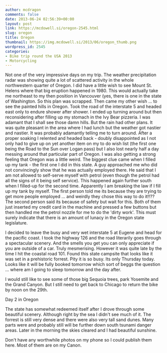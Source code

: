 ```yaml
---
author: mcdragon
comments: false
date: 2013-06-24 02:56:39+00:00
layout: post
link: https://mcdowell.si/oregon-2545.html
slug: oregon
title: Oregon
thumbnail: https://img.mcdowell.si/2013/06/oregon_thumb.png
wordpress_id: 2545
categories:
- Bike trip round the USA 2013
- Motorcycling
---
```


Not one of the very impressive days on my trip. The weather precipitation radar was showing quite a lot of scattered activity in the whole northwestern quarter of Oregon. I did have a little wish to see Mount St. Helens where that big eruption happened in 1980. This would actually take me northeast to my then position in Vancouver (yes, there is one in the state of Washington. 
So this plan was scrapped. Then came my other wish ... to see the painted hills in Oregon. Took the road of the interstate 5 and headed east only to endure shower after shower. I ended up turning around but then reconsidering after filling up my stomach in the Ivy Bear pizzeria. I was adamant that I shall see those damn hills. But the rain had other plans. It was quite pleasant in the area where I had lunch but the weather got nastier and nastier. It was probably adamantly telling me to turn around. After a proper soaking I relented and headed back - doubly disappointed as I not only had to give up on yet another item on my to do wish list (the first one being the Road to the Sun over Logan pass) but I also lost nearly half a day messing around that particular part of Oregon. 
I was also getting a strong feeling that Oregon was a little weird. The biggest clue came when I filled up my tank - the first one I did in this state. A guy approached me who did not convincingly show that he was actually employed there. He said that I am not allowed to self-serve myself with petrol (even though the petrol had all the signs of it being self service). This happened again further south when I filled-up for the second time. Apparently I am breaking the law if I fill up my tank by myself. The first person told me its because they are trying to get more people employed ... and weirdly they chose this way to do it!!??
The second person said its because of safety but wait for this. Both of them just inserted my credit card in the machine and pressed a few buttons but then handled me the petrol nozzle for me to do the 'dirty work'. This must surely indicate that there is an amount of lunacy in the Oregon state legislature. 

I decided to leave the busy and very wet interstate 5 at Eugene and head for the pacific coast. I took the highway 126 and the road literarily goes through a spectacular scenery. And the smells you get you can only appreciate if you are outside of a car. Truly mesmerising. However it was quite late by the time I hit the coastal road 101. Found this state campsite that looks like it was set in a prehistoric forrest. Pity it is so busy. Its only Thursday today. Looks like it will be fully booked tomorrow which sort of beggs the question ... where am I going to sleep tomorrow and the day after. 

I would still like to see some of those big Sequoia trees, park Yosemite and the Grand Canyon. But I still need to get back to Chicago to return the bike by noon on the 29th. 

Day 2 in Oregon

The state has somewhat redeemed itself after I drove through some beautiful scenery. Although right by the sea I didn't see much of it. The forrest is still very dense and there were also very tall sand dunes. Many parts were and probably still will be further down south tsunami danger areas. 
Later in the morning the skies cleared and I had beautiful sunshine. 

Don't have any worthwhile photos on my phone so I could publish them here. Most of them are on my Canon.
